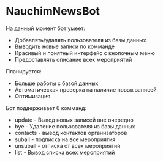 # NauchimNewsBot

На данный момент бот умеет:
 - Добавлять/удалять пользователя из базы данных
 - Выводить новые записи по комманде
 - Красивый и понятный интерфейс с кнопочным меню
 - Предоставлять описание всех мероприятий

Планируется:
 - Больше работы с базой данных
 - Автоматическая проверка на наличие новых записей
 - Оптимизация

Бот поддерживает 6 комманд:
 - update - Вывод новых записей вне очередно
 - bye - Удаление пользователя из базы данных
 - contacts - вывод контактов организаторов
 - suball - подписка на все мероприятия 
 - unsuball - отписка от всех мероприятий
 - list - Вывод списка всех мероприятий

